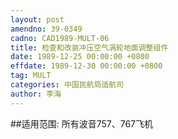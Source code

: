 ```yaml
---
layout: post
amendno: 39-0349
cadno: CAD1989-MULT-06
title: 检查和改装冲压空气涡轮地面调整组件
date: 1989-12-25 00:00:00 +0800
effdate: 1989-12-30 00:00:00 +0800
tag: MULT
categories: 中国民航局适航司
author: 李海
---
```


##适用范围:
所有波音757、767飞机

